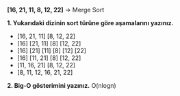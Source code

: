 **[16, 21, 11, 8, 12, 22]** -> Merge Sort

**1. Yukarıdaki dizinin sort türüne göre aşamalarını yazınız.**

- [16, 21, 11] [8, 12, 22]
- [16] [21, 11] [8] [12, 22]
- [16] [21] [11] [8] [12] [22]
- [16] [11, 21] [8] [12, 22]
- [11, 16, 21] [8, 12, 22]
- [8, 11, 12, 16, 21, 22]

**2. Big-O gösterimini yazınız.**
O(nlogn)